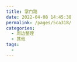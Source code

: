 ```yaml
---
title: 掌门路
date: 2022-04-08 14:45:38
permalink: /pages/5ca318/
categories:
  - 周边整理
  - 其他
tags:
  - 
---
```

